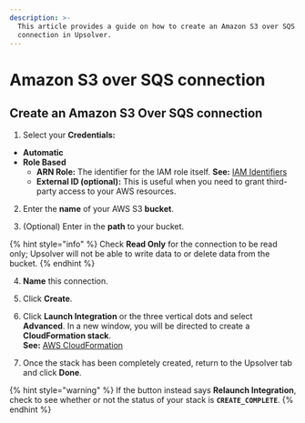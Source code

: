```yaml
---
description: >-
  This article provides a guide on how to create an Amazon S3 over SQS
  connection in Upsolver.
---
```


# Amazon S3 over SQS connection

## Create an Amazon S3 Over SQS connection

1. Select your **Credentials:**

* **Automatic**
* **Role Based**
  * **ARN Role:** The identifier for the IAM role itself.  **See:** [IAM Identifiers](https://docs.aws.amazon.com/IAM/latest/UserGuide/reference_identifiers.html)
  * **External ID \(optional\):** This is useful when you need to grant third-party access to your AWS resources.

2. Enter the **name** of your AWS S3 **bucket**.

3. \(Optional\) Enter in the **path** to your bucket.

{% hint style="info" %}
Check **Read Only** for the connection to be read only; Upsolver will not be able to write data to or delete data from the bucket.
{% endhint %}

4. **Name** this connection.

5. Click **Create**.

6. Click **Launch Integration** or the three vertical dots and select **Advanced**. In a new window, you will be directed to create a **CloudFormation stack**.  
**See:** [AWS CloudFormation](https://docs.aws.amazon.com/AWSCloudFormation/latest/UserGuide/Welcome.html)

7. Once the stack has been completely created, return to the Upsolver tab and click **Done**. 

{% hint style="warning" %}
If the button instead says **Relaunch Integration**, check to see whether or not the status of your stack is **`CREATE_COMPLETE`**.
{% endhint %}

